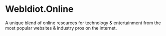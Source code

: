 # WebIdiot.Online
A unique blend of online resources for technology &amp; entertainment from the most popular websites &amp; industry pros on the internet.
